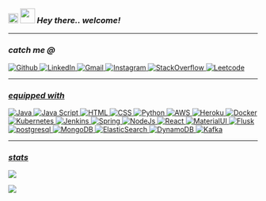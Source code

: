 <!-- <div align="center" style="background-color: CornflowerBlue">
	<img src="https://media.giphy.com/media/hvRJCLFzcasrR4ia7z/giphy.gif" height="20px" align="left"/>
    <img src="https://emojis.slackmojis.com/emojis/images/1531849430/4246/blob-sunglasses.gif?1531849430" width="30"  align="left"/>	
    <img src="header.svg" width="400" height="150" alt="css-in-readme">   
	<!-- <img src="head.jpg" align="right" width="15%"/>        
</div> -->
<i><h3>
  <img src="https://media.giphy.com/media/hvRJCLFzcasrR4ia7z/giphy.gif" height="20px"/>
  <img src="https://emojis.slackmojis.com/emojis/images/1531849430/4246/blob-sunglasses.gif?1531849430" width="30"/>
   	Hey there.. welcome!
  <!-- <img src = "https://img.shields.io/badge/%F0%9F%99%8F-Namaste-success?style=flat-square" height="30px" /> 
  <img src = "https://img.shields.io/badge/%F0%9F%91%8B-Hello%20World-orange?style=flat-square" height="30px" /> -->
</h3></i>
<hr/>
<i><h3>catch me @</h3></i>
<p>
      <a href="https://github.com/anij" target="_blank"><img alt="Github" src="https://img.shields.io/badge/GitHub-1f487a?&style=flat-square&logo=Github&logoColor=white" /> 
      <a href="https://www.linkedin.com/in/anijitsarkar" target="_blank"><img alt="LinkedIn" src="https://img.shields.io/badge/linkedin-%230077B5.svg?&style=flat-square&logo=linkedin&logoColor=white" /> 
      <a href="mailto:anijitsarkar@gmail.com" target="_blank"><img alt="Gmail" src="https://img.shields.io/badge/Gmail-D14836?style=flat-square&logo=gmail&logoColor=white" />
	  <a href="https://www.instagram.com/anijitsarkar" target="_blank"><img alt="Instagram" src="https://img.shields.io/badge/Instagram-E4405F?style=flat-square&logo=instagram&logoColor=white" />
      <a href="https://stackoverflow.com/users/1599933/anij" target="_blank"><img alt="StackOverflow" src="https://img.shields.io/badge/Stack_Overflow-FE7A16?style=flat-square&logo=stack-overflow&logoColor=white" /> 
      <a href="https://leetcode.com/jughead_jr" target="_blank"><img alt="Leetcode" src="https://img.shields.io/badge/-LeetCode-FFA116?style=flat-square&logo=LeetCode&logoColor=white" />
</p>
<hr/>
<i><h3>equipped with</h3></i>
<p>
	<img alt="Java" src="https://img.shields.io/badge/Java-9adae0?style=flat-square&logo=java&logoColor=black" />
	<img alt="Java Script" src="https://img.shields.io/badge/JavaScript-9adae0?style=flat-square&logo=javascript&logoColor=black" />
	<img alt="HTML" src="https://img.shields.io/badge/HTML5-9adae0?style=flat-square&logo=html5&logoColor=black" />
	<img alt="CSS" src="https://img.shields.io/badge/CSS3-9adae0?style=flat-square&logo=css3&logoColor=black" />
	<img alt="Python" src="https://img.shields.io/badge/Python-9adae0?style=flat-square&logo=python&logoColor=black" />
<!-- </p>
<p> -->
	<img alt="AWS" src="https://img.shields.io/badge/Amazon_AWS-9adae0?style=flat-square&logo=amazon-aws&logoColor=black" />
	<img alt="Heroku" src="https://img.shields.io/badge/Heroku-9adae0?style=flat-square&logo=heroku&logoColor=black" />
<!-- </p>
<p> -->
	<img alt="Docker" src="https://img.shields.io/badge/Docker-9adae0?style=flat-square&logo=docker&logoColor=black" />
	<img alt="Kubernetes" src="https://img.shields.io/badge/kubernetes-9adae0.svg?&style=flat-square&logo=kubernetes&logoColor=black" />
	<img alt="Jenkins" src="https://img.shields.io/badge/Jenkins-9adae0?style=flat-square&logo=Jenkins&logoColor=black" />	
<!-- </p>
<p> -->
    <img alt="Spring" src="https://img.shields.io/badge/Spring-9adae0?style=flat-square&logo=spring&logoColor=black" />
	<img alt="NodeJs" src="https://img.shields.io/badge/Node.js-9adae0?style=flat-square&logo=nodedotjs&logoColor=black" />
	<img alt="React" src="https://img.shields.io/badge/React-9adae0?style=flat-square&logo=react&logoColor=black" />
	<img alt="MaterialUI" src="https://img.shields.io/badge/Material--UI-9adae0?style=flat-square&logo=material-ui&logoColor=black" />
	<img alt="Flusk" src="https://img.shields.io/badge/Flask-9adae0?style=flat-square&logo=flask&logoColor=black" />
<!-- </p>
<p> -->
	<img alt="postgresql" src="https://img.shields.io/badge/PostgreSQL-9adae0?style=flat-square&logo=postgresql&logoColor=black" />
	<img alt="MongoDB" src="https://img.shields.io/badge/MongoDB-9adae0?style=flat-square&logo=mongodb&logoColor=black" />
	<img alt="ElasticSearch" src="https://img.shields.io/badge/Elastic_Search-9adae0?style=flat-square&logo=elasticsearch&logoColor=black" />
	<img alt="DynamoDB" src="https://img.shields.io/badge/Amazon%20DynamoDB-9adae0?style=flat-square&logo=Amazon%20DynamoDB&logoColor=black" />
	<img alt="Kafka" src="https://img.shields.io/badge/Apache_Kafka-9adae0?style=flat-square&logo=apache-kafka&logoColor=black" />
</p>
<hr/>
<i><h3>stats</h3></i>
<p>
<a href="https://github.com/anuraghazra/github-readme-stats">
  <!-- Change the `github-readme-stats.anuraghazra1.vercel.app` to `github-readme-stats.vercel.app`  -->
  <img align="center" src="https://github-readme-stats.vercel.app/api?username=anij&count_private=true&theme=onedark" />
</a>   
</p>
<p>
<a href="https://github.com/ryo-ma/github-profile-trophy">
  <!-- Change the `github-readme-stats.anuraghazra1.vercel.app` to `github-readme-stats.vercel.app`  -->
  <img align="center" src="https://github-profile-trophy.vercel.app/?username=anij&theme=onedark" />
</a> 
</p>
